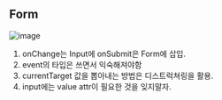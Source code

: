 ## Form
![image](https://user-images.githubusercontent.com/55936770/209564917-c1e92986-d874-4256-8d4d-cfe01cc2cccd.png)

1. onChange는 Input에 onSubmit은 Form에 삽입.
2. event의 타입은 쓰면서 익숙해져야함
3. currentTarget 값을 뽑아내는 방법은 디스트럭쳐링을 활용.
4. input에는 value attr이 필요한 것을 잊지말자.
